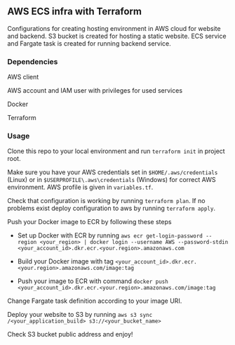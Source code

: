 ## AWS ECS infra with Terraform

Configurations for creating hosting environment in AWS cloud for website and backend. S3 bucket is created for hosting a static website. ECS service and Fargate task is created for running backend service.

### Dependencies

AWS client

AWS account and IAM user with privileges for used services

Docker

Terraform

### Usage

Clone this repo to your local environment and run `terraform init` in project root.

Make sure you have your AWS credentials set in `$HOME/.aws/credentials` (Linux) or in `$USERPROFILE\.aws\credentials` (Windows) for correct AWS environment. AWS profile is given in `variables.tf`.

Check that configuration is working by running `terraform plan`. If no problems exist deploy configuration to aws by running `terraform apply`.

Push your Docker image to ECR by following these steps

- Set up Docker with ECR by running `aws ecr get-login-password --region <your_region> | docker login --username AWS --password-stdin <your_account_id>.dkr.ecr.<your.region>.amazonaws.com`

- Build your Docker image with tag `<your_account_id>.dkr.ecr.<your.region>.amazonaws.com/image:tag`

- Push your image to ECR with command `docker push <your_account_id>.dkr.ecr.<your.region>.amazonaws.com/image:tag`

Change Fargate task definition according to your image URI.

Deploy your website to S3 by running `aws s3 sync /<your_application_build> s3://<your_bucket_name>`

Check S3 bucket public address and enjoy!

